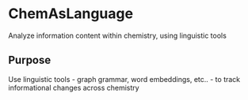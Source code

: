 # ChemAsLanguage
Analyze information content within chemistry, using linguistic tools

## Purpose
Use linguistic tools - graph grammar, word embeddings, etc.. - to track informational changes across chemistry
